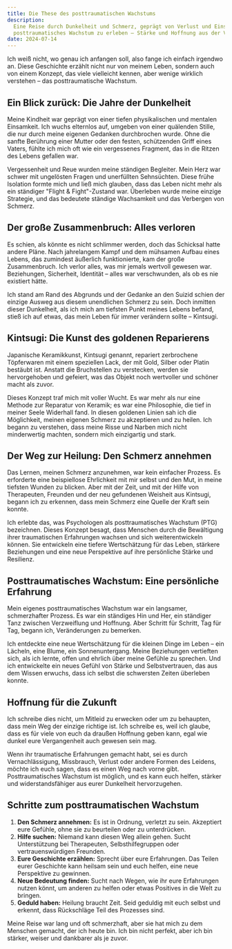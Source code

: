 ```yaml
---
title: Die These des posttraumatischen Wachstums
description:
  Eine Reise durch Dunkelheit und Schmerz, geprägt von Verlust und Einsamkeit. Kintsugi lehrte, Risse zu akzeptieren und
  posttraumatisches Wachstum zu erleben – Stärke und Hoffnung aus der Verwundbarkeit zu schöpfen.
date: 2024-07-14
---
```


Ich weiß nicht, wo genau ich anfangen soll, also fange ich einfach irgendwo an. Diese Geschichte erzählt nicht nur von
meinem Leben, sondern auch von einem Konzept, das viele vielleicht kennen, aber wenige wirklich verstehen – das
posttraumatische Wachstum.

## Ein Blick zurück: Die Jahre der Dunkelheit

Meine Kindheit war geprägt von einer tiefen physikalischen und mentalen Einsamkeit. Ich wuchs elternlos auf, umgeben von
einer quälenden Stille, die nur durch meine eigenen Gedanken durchbrochen wurde. Ohne die sanfte Berührung einer Mutter
oder den festen, schützenden Griff eines Vaters, fühlte ich mich oft wie ein vergessenes Fragment, das in die Ritzen des
Lebens gefallen war.

Vergessenheit und Reue wurden meine ständigen Begleiter. Mein Herz war schwer mit ungelösten Fragen und unerfüllten
Sehnsüchten. Diese frühe Isolation formte mich und ließ mich glauben, dass das Leben nicht mehr als ein ständiger
"Flight & Fight"-Zustand war. Überleben wurde meine einzige Strategie, und das bedeutete ständige Wachsamkeit und das
Verbergen von Schmerz.

## Der große Zusammenbruch: Alles verloren

Es schien, als könnte es nicht schlimmer werden, doch das Schicksal hatte andere Pläne. Nach jahrelangem Kampf und dem
mühsamen Aufbau eines Lebens, das zumindest äußerlich funktionierte, kam der große Zusammenbruch. Ich verlor alles, was
mir jemals wertvoll gewesen war. Beziehungen, Sicherheit, Identität – alles war verschwunden, als ob es nie existiert
hätte.

Ich stand am Rand des Abgrunds und der Gedanke an den Suizid schien der einzige Ausweg aus diesem unendlichen Schmerz zu
sein. Doch inmitten dieser Dunkelheit, als ich mich am tiefsten Punkt meines Lebens befand, stieß ich auf etwas, das
mein Leben für immer verändern sollte – Kintsugi.

## Kintsugi: Die Kunst des goldenen Reparierens

Japanische Keramikkunst, Kintsugi genannt, repariert zerbrochene Töpferwaren mit einem speziellen Lack, der mit Gold,
Silber oder Platin bestäubt ist. Anstatt die Bruchstellen zu verstecken, werden sie hervorgehoben und gefeiert, was das
Objekt noch wertvoller und schöner macht als zuvor.

Dieses Konzept traf mich mit voller Wucht. Es war mehr als nur eine Methode zur Reparatur von Keramik; es war eine
Philosophie, die tief in meiner Seele Widerhall fand. In diesen goldenen Linien sah ich die Möglichkeit, meinen eigenen
Schmerz zu akzeptieren und zu heilen. Ich begann zu verstehen, dass meine Risse und Narben mich nicht minderwertig
machten, sondern mich einzigartig und stark.

## Der Weg zur Heilung: Den Schmerz annehmen

Das Lernen, meinen Schmerz anzunehmen, war kein einfacher Prozess. Es erforderte eine beispiellose Ehrlichkeit mit mir
selbst und den Mut, in meine tiefsten Wunden zu blicken. Aber mit der Zeit, und mit der Hilfe von Therapeuten, Freunden
und der neu gefundenen Weisheit aus Kintsugi, begann ich zu erkennen, dass mein Schmerz eine Quelle der Kraft sein
konnte.

Ich erlebte das, was Psychologen als posttraumatisches Wachstum (PTG) bezeichnen. Dieses Konzept besagt, dass Menschen
durch die Bewältigung ihrer traumatischen Erfahrungen wachsen und sich weiterentwickeln können. Sie entwickeln eine
tiefere Wertschätzung für das Leben, stärkere Beziehungen und eine neue Perspektive auf ihre persönliche Stärke und
Resilienz.

## Posttraumatisches Wachstum: Eine persönliche Erfahrung

Mein eigenes posttraumatisches Wachstum war ein langsamer, schmerzhafter Prozess. Es war ein ständiges Hin und Her, ein
ständiger Tanz zwischen Verzweiflung und Hoffnung. Aber Schritt für Schritt, Tag für Tag, begann ich, Veränderungen zu
bemerken.

Ich entdeckte eine neue Wertschätzung für die kleinen Dinge im Leben – ein Lächeln, eine Blume, ein Sonnenuntergang.
Meine Beziehungen vertieften sich, als ich lernte, offen und ehrlich über meine Gefühle zu sprechen. Und ich entwickelte
ein neues Gefühl von Stärke und Selbstvertrauen, das aus dem Wissen erwuchs, dass ich selbst die schwersten Zeiten
überleben konnte.

## Hoffnung für die Zukunft

Ich schreibe dies nicht, um Mitleid zu erwecken oder um zu behaupten, dass mein Weg der einzige richtige ist. Ich
schreibe es, weil ich glaube, dass es für viele von euch da draußen Hoffnung geben kann, egal wie dunkel eure
Vergangenheit auch gewesen sein mag.

Wenn ihr traumatische Erfahrungen gemacht habt, sei es durch Vernachlässigung, Missbrauch, Verlust oder andere Formen
des Leidens, möchte ich euch sagen, dass es einen Weg nach vorne gibt. Posttraumatisches Wachstum ist möglich, und es
kann euch helfen, stärker und widerstandsfähiger aus eurer Dunkelheit hervorzugehen.

## Schritte zum posttraumatischen Wachstum

1. **Den Schmerz annehmen:** Es ist in Ordnung, verletzt zu sein. Akzeptiert eure Gefühle, ohne sie zu beurteilen oder
   zu unterdrücken.
2. **Hilfe suchen:** Niemand kann diesen Weg allein gehen. Sucht Unterstützung bei Therapeuten, Selbsthilfegruppen oder
   vertrauenswürdigen Freunden.
3. **Eure Geschichte erzählen:** Sprecht über eure Erfahrungen. Das Teilen eurer Geschichte kann heilsam sein und euch
   helfen, eine neue Perspektive zu gewinnen.
4. **Neue Bedeutung finden:** Sucht nach Wegen, wie ihr eure Erfahrungen nutzen könnt, um anderen zu helfen oder etwas
   Positives in die Welt zu bringen.
5. **Geduld haben:** Heilung braucht Zeit. Seid geduldig mit euch selbst und erkennt, dass Rückschläge Teil des
   Prozesses sind.

Meine Reise war lang und oft schmerzhaft, aber sie hat mich zu dem Menschen gemacht, der ich heute bin. Ich bin nicht
perfekt, aber ich bin stärker, weiser und dankbarer als je zuvor.
